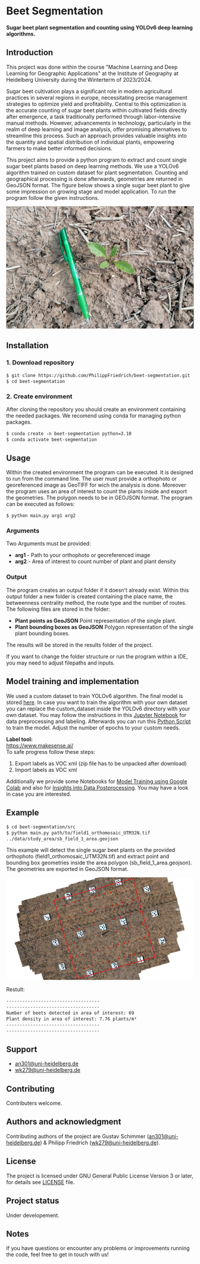 # Beet Segmentation

**Sugar beet plant segmentation and counting using YOLOv6 deep learning algorithms.**

## Introduction
This project was done within the course "Machine Learning and Deep Learning for
Geographic Applications" at the Institute of Geography at Heidelberg University during the Winterterm of 2023/2024. 
  
Sugar beet cultivation plays a significant role in modern agricultural practices in several regions in europe, necessitating precise management strategies to optimize yield and profitability. Central to this optimization is the accurate counting of sugar beet plants within cultivated fields directly after emergence, a task traditionally performed through labor-intensive manual methods. However, advancements in technology, particularly in the realm of deep learning and image analysis, offer promising alternatives to streamline this process. Such an approach provides valuable insights into the quantity and spatial distribution of individual plants, empowering farmers to make better informed decisions.

This project aims to provide a python program to extract and count single sugar beet plants based on deep learning methods. We use a YOLOv6 algorithm trained on custom dataset for plant segmentation. Counting and geographical processing is done afterwards, geometries are returned in GeoJSON format. The figure below shows a single sugar beet plant to give some impression on growing stage and model application. To run the program follow the given instructions.

![Sugar Beet Plant](img/sugar_beet_plant.png)

## Installation

### 1. Download repository

```
$ git clone https://github.com/PhilippFriedrich/beet-segmentation.git   
$ cd beet-segmentation
```

### 2. Create environment

After cloning the repository you should create an environment containing the needed packages. We recomend using conda for managing python packages. 

```
$ conda create -n beet-segmentation python=3.10    
$ conda activate beet-segmentation
```

## Usage

Within the created environment the program can be executed. It is designed to run from the command line. The user must provide a orthophoto or georeferenced image as GeoTIFF for wich the analysis is done. Moreover the program uses an area of interest to count the plants inside and export the geometries. The polygon needs to be in GEOJSON format. The program can be executed as follows:

```
$ python main.py arg1 arg2
```

### Arguments

Two Arguments must be provided:
- **arg1** - Path to your orthophoto or georeferenced image
- **arg2** - Area of interest to count number of plant and plant density

### Output  
The program creates an output folder if it doesn't already exist. Within this output folder a new folder is created containing the place name, the betweenness centrality method, the route type and the number of routes. The following files are stored in the folder: 
- **Plant points as GeoJSON** Point representation of the single plant.
- **Plant bounding boxes as GeoJSON** Polygon representation of the single plant bounding boxes.

The results will be stored in the results folder of the project.

If you want to change the folder structure or run the program within a IDE, you may need to adjust filepaths and inputs.

## Model training and implementation

We used a custom dataset to train YOLOv6 algorithm. The final model is stored [here](YOLOv6/runs/detect/train/weights/). In case you want to train the algorithm with your own dataset you can replace the custom_dataset inside the YOLOv6 directory with your own dataset. You may follow the instructions in this [Jupyter Notebook](src/jupyter_notebooks/beet_segmentation_data.ipynb) for data preprocessing and labeling. Afterwards you can run this [Python Script](src/model_training/train.py) to train the model. Adjust the number of epochs to your custom needs.

**Label tool:**  
https://www.makesense.ai/  
To safe progress follow these steps:  
1. Export labels as VOC xml (zip file has to be unpacked after download)  
2. Import labels as VOC xml  

Additionally we provide some Notebooks for [Model Training using Google Colab](src/jupyter_notebooks/beet_segmentation_model.ipynb) and also for [Insights into Data Postprocessing](src/jupyter_notebooks/beet_segmentation_application.ipynb). You may have a look in case you are interested.

## Example

```
$ cd beet-segmentation/src  
$ python main.py path/to/field1_orthomosaic_UTM32N.tif ../data/study_area/sb_field_1_area.geojson
```
This example will detect the single sugar beet plants on the provided orthophoto (field1_orthomosaic_UTM32N.tif) and extract point and bounding box geometries inside the area polygon (sb_field_1_area.geojson). The geometries are exported in GeoJSON format.

![Sugar Beets on Orthophoto](img/example_ortho.png)

Restult:

```
-----------------------------------
-----------------------------------
Number of beets detected in area of interest: 69
Plant density in area of interest: 7.76 plants/m²
-----------------------------------
-----------------------------------
```

 ## Support
- an301@uni-heidelberg.de
- wk279@uni-heidelberg.de

## Contributing
Contributers welcome.

## Authors and acknowledgment
Contributing authors of the project are Gustav Schimmer (an301@uni-heidelberg.de) & Philipp Friedrich (wk279@uni-heidelberg.de).

## License
The project is licensed under GNU General Public License Version 3 or later, for details see [LICENSE](LICENSE.txt) file.

## Project status
Under developement.

## Notes
If you have questions or encounter any problems or improvements running the code, feel free to get in touch with us!


